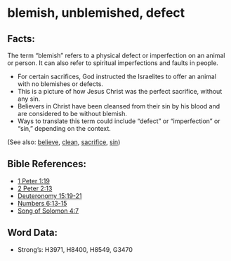 # blemish, unblemished, defect

## Facts:

The term “blemish” refers to a physical defect or imperfection on an animal or person. It can also refer to spiritual imperfections and faults in people.

* For certain sacrifices, God instructed the Israelites to offer an animal with no blemishes or defects.
* This is a picture of how Jesus Christ was the perfect sacrifice, without any sin.
* Believers in Christ have been cleansed from their sin by his blood and are considered to be without blemish.
* Ways to translate this term could include “defect” or “imperfection” or “sin,” depending on the context.

(See also: [believe](../kt/believe.md), [clean](../kt/clean.md), [sacrifice](../other/sacrifice.md), [sin](../kt/sin.md))

## Bible References:

* [1 Peter 1:19](rc://en/tn/help/1pe/01/19)
* [2 Peter 2:13](rc://en/tn/help/2pe/02/13)
* [Deuteronomy 15:19-21](rc://en/tn/help/deu/15/19)
* [Numbers 6:13-15](rc://en/tn/help/num/06/13)
* [Song of Solomon 4:7](rc://en/tn/help/sng/04/07)

## Word Data:

* Strong’s: H3971, H8400, H8549, G3470
